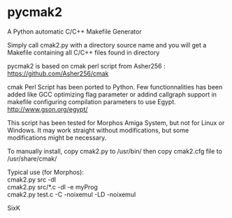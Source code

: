 # pycmak2
A Python automatic C/C++ Makefile Generator

Simply call cmak2.py with a directory source name and you will get a Makefile containing all C/C++ files found in directory

pycmak2 is based on cmak perl script from Asher256 :
https://github.com/Asher256/cmak

cmak Perl Script has been ported to Python. 
Few functionnalities has been added like GCC optimizing flag parameter or addind callgraph support in makefile configuring compilation parameters to use Egypt.
http://www.gson.org/egypt/

This script has been tested for Morphos Amiga System, but not for Linux or Windows.
It may work straight without modifications, but some modifications might be necessary.

To manually install, copy cmak2.py to /usr/bin/ then copy cmak2.cfg file to /usr/share/cmak/  

Typical use (for Morphos):  
cmak2.py src -dl  
cmak2.py src/*.c -dl -e myProg  
cmak2.py test.c -C -noixemul -LD -noixemul  

SixK
